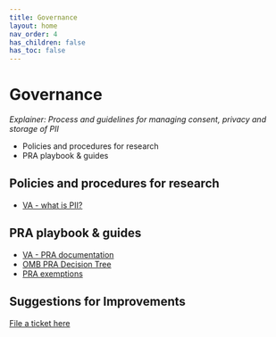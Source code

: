 ```yaml
---
title: Governance
layout: home
nav_order: 4
has_children: false
has_toc: false
---
```


# Governance 
_Explainer: Process and guidelines for managing consent, privacy and storage of PII_
* Policies and procedures for research 
* PRA playbook & guides 

## Policies and procedures for research 
- [VA - what is PII?](https://depo-platform-documentation.scrollhelp.site/research-design/what-is-pii)

## PRA playbook & guides 
- [VA - PRA documentation](https://depo-platform-documentation.scrollhelp.site/research-design/paperwork-reduction-act-pra)
- [OMB PRA Decision Tree](https://github.com/cfpb/Interagency-Research-Ops/blob/main/assets/OMB%20PRA%20Decision%20Tree.pdf)
- [PRA exemptions](https://github.com/cfpb/Interagency-Research-Ops/blob/main/assets/PRA.Exemptions.pdf)
  

## Suggestions for Improvements
[File a ticket here](https://github.com/aayatsali/reops3/issues/new?assignees=aayatsali&labels=enhancement%2C+new&projects=&template=suggestions-for-reops-site.md&title=) 
